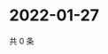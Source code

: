 # 2022-01-27

共 0 条

<!-- BEGIN WEIBO -->
<!-- 最后更新时间 Thu Jan 27 2022 10:25:43 GMT+0800 (China Standard Time) -->

<!-- END WEIBO -->
